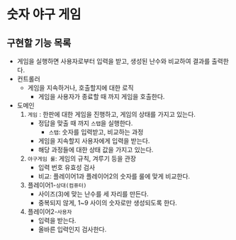 # 숫자 야구 게임

## 구현할 기능 목록

- 게임을 실행하면 사용자로부터 입력을 받고, 생성된 난수와 비교하여 결과를 출력한다.
- 컨트롤러
  - 게임을 지속하거나, 호출할지에 대한 로직
    - 게임을 사용자가 종료할 때 까지 게임을 호출한다.
- 도메인
   1. `게임` : 한판에 대한 게임을 진행하고, 게임의 상태를 가지고 있는다.
      - 정답을 맞출 때 까지 `스탭`을 실행한다.
        - `스탭`: 숫자를 입력받고, 비교하는 과정
      - 게임을 지속할지 사용자에게 입력을 받는다.
      - 해당 과정들에 대한 상태 값을 가지고 있는다.
   2. `야구게임 룰`: 게임의 규칙, 겨루기 등을 관장
      - 입력 번호 유효성 검사
      - 비교: 플레이어1과 플레이어2의 숫자를 룰에 맞게 비교한다.
   3. 플레이어1-`상대(컴퓨터)`
      - 사이즈(3)에 맞는 난수를 세 자리를 만든다.
      - 중복되지 않게, 1~9 사이의 숫자로만 생성되도록 한다.
   4. 플레이어2-`사용자`
      - 입력을 받는다.
      - 올바른 입력인지 검사한다.
